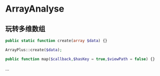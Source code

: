 # ArrayAnalyse

<h2>玩转多维数组</h2>

```php
public static function create(array $data) {}
```

```php
ArrayPlus::create($data);
```


```php
public function map($callback,$hasKey = true,$viewPath = false) {}
```
...




